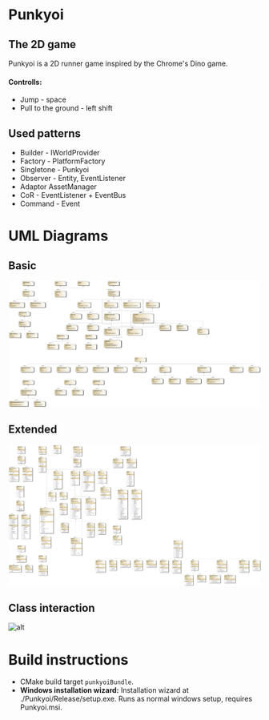 # Punkyoi
## The 2D game
Punkyoi is a 2D runner game inspired by the Chrome's Dino game.
#### Controlls:
- Jump - space
- Pull to the ground - left shift

## Used patterns
- Builder - IWorldProvider
- Factory - PlatformFactory
- Singletone - Punkyoi
- Observer - Entity, EventListener
- Adaptor AssetManager
- CoR - EventListener + EventBus
- Command - Event

# UML Diagrams
## Basic
![alt](ClassDiagram_stage_2.png)
## Extended
![alt](ClassDiagramFull_stage_2.png)

## Class interaction
![alt](InteractionDiagram.png)

# Build instructions
- CMake build target `punkyoiBundle`.
- **Windows installation wizard:**
    Installation wizard at ./Punkyoi/Release/setup.exe. Runs as normal windows setup, requires Punkyoi.msi.
